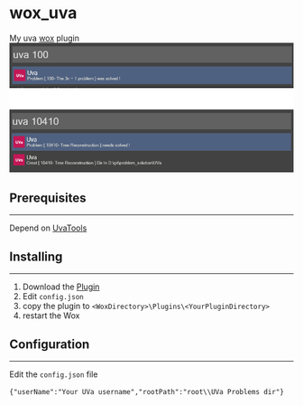 wox_uva
======
My uva [wox](http://www.getwox.com/) plugin  
![Sample](sample.png)
## Prerequisites
---
Depend on [UvaTools](https://github.com/sd12582000/UvaTools)

## Installing
---
1. Download the [Plugin](https://github.com/sd12582000/wox_uva/releases)
2. Edit `config.json`
3. copy the plugin to `<WoxDirectory>\Plugins\<YourPluginDirectory>`
4. restart the Wox
## Configuration
---
Edit the `config.json` file
```
{"userName":"Your UVa username","rootPath":"root\\UVa Problems dir"}
```

